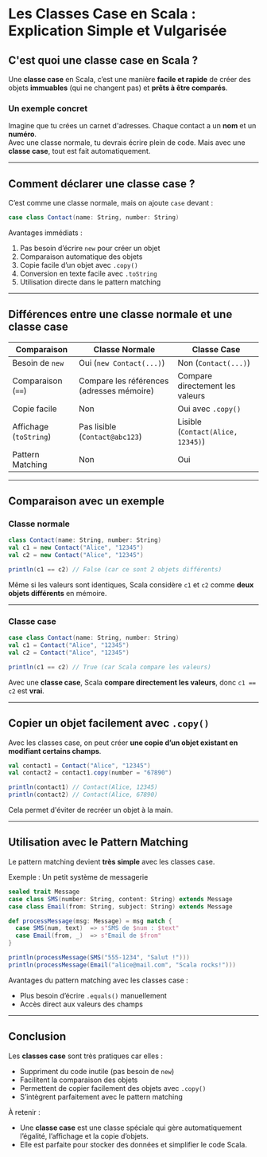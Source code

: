 # Les Classes Case en Scala : Explication Simple et Vulgarisée

## C'est quoi une **classe case** en Scala ?  
Une **classe case** en Scala, c’est une manière **facile et rapide** de créer des objets **immuables** (qui ne changent pas) et **prêts à être comparés**.  

### Un exemple concret  
Imagine que tu crées un carnet d'adresses. Chaque contact a un **nom** et un **numéro**.  
Avec une classe normale, tu devrais écrire plein de code. Mais avec une **classe case**, tout est fait automatiquement.

---

## Comment déclarer une **classe case** ?
C’est comme une classe normale, mais on ajoute `case` devant :
```scala
case class Contact(name: String, number: String)
```
Avantages immédiats :
1. Pas besoin d’écrire `new` pour créer un objet  
2. Comparaison automatique des objets  
3. Copie facile d’un objet avec `.copy()`  
4. Conversion en texte facile avec `.toString`  
5. Utilisation directe dans le pattern matching  

---

## Différences entre une classe normale et une classe case  

| Comparaison | Classe Normale | Classe Case |
|------------|---------------|------------|
| Besoin de `new` | Oui (`new Contact(...)`) | Non (`Contact(...)`) |
| Comparaison (`==`) | Compare les références (adresses mémoire) | Compare directement les valeurs |
| Copie facile | Non | Oui avec `.copy()` |
| Affichage (`toString`) | Pas lisible (`Contact@abc123`) | Lisible (`Contact(Alice, 12345)`) |
| Pattern Matching | Non | Oui |

---

## Comparaison avec un exemple  

### Classe normale
```scala
class Contact(name: String, number: String)
val c1 = new Contact("Alice", "12345")
val c2 = new Contact("Alice", "12345")

println(c1 == c2) // False (car ce sont 2 objets différents)
```
Même si les valeurs sont identiques, Scala considère `c1` et `c2` comme **deux objets différents** en mémoire.

---

### Classe case
```scala
case class Contact(name: String, number: String)
val c1 = Contact("Alice", "12345")
val c2 = Contact("Alice", "12345")

println(c1 == c2) // True (car Scala compare les valeurs)
```
Avec une **classe case**, Scala **compare directement les valeurs**, donc `c1 == c2` est **vrai**.

---

## Copier un objet facilement avec `.copy()`  
Avec les classes case, on peut créer **une copie d’un objet existant en modifiant certains champs**.

```scala
val contact1 = Contact("Alice", "12345")
val contact2 = contact1.copy(number = "67890")

println(contact1) // Contact(Alice, 12345)
println(contact2) // Contact(Alice, 67890)
```
Cela permet d'éviter de recréer un objet à la main.

---

## Utilisation avec le Pattern Matching  
Le pattern matching devient **très simple** avec les classes case.  

Exemple : Un petit système de messagerie  
```scala
sealed trait Message
case class SMS(number: String, content: String) extends Message
case class Email(from: String, subject: String) extends Message

def processMessage(msg: Message) = msg match {
  case SMS(num, text)  => s"SMS de $num : $text"
  case Email(from, _)  => s"Email de $from"
}

println(processMessage(SMS("555-1234", "Salut !")))  
println(processMessage(Email("alice@mail.com", "Scala rocks!")))  
```
Avantages du pattern matching avec les classes case :  
- Plus besoin d’écrire `.equals()` manuellement  
- Accès direct aux valeurs des champs  

---

## Conclusion  
Les **classes case** sont très pratiques car elles :
- Suppriment du code inutile (pas besoin de `new`)  
- Facilitent la comparaison des objets  
- Permettent de copier facilement des objets avec `.copy()`  
- S’intègrent parfaitement avec le pattern matching  

À retenir :  
- Une **classe case** est une classe spéciale qui gère automatiquement l’égalité, l’affichage et la copie d’objets.  
- Elle est parfaite pour stocker des données et simplifier le code Scala.  
